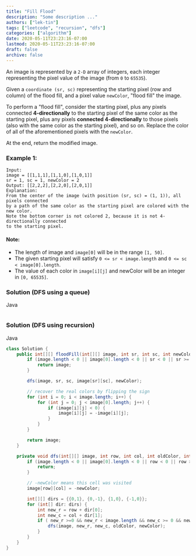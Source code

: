 ```yaml
---
title: "Fill Flood"
description: "Some description ..."
authors: ["lek-tin"]
tags: ["leetcode", "recursion", "dfs"]
categories: ["algorithm"]
date: 2020-05-11T23:23:16-07:00
lastmod: 2020-05-11T23:23:16-07:00
draft: false
archive: false
---
```


An image is represented by a `2-D` array of integers, each integer representing the pixel value of the image (from `0` to `65535`).  

Given a `coordinate (sr, sc)` representing the starting pixel (row and column) of the flood fill, and a pixel value `newColor`, "flood fill" the image.  

To perform a "flood fill", consider the starting pixel, plus any pixels connected **4-directionally** to the starting pixel of the same color as the starting pixel, plus any pixels **connected 4-directionally** to those pixels (also with the same color as the starting pixel), and so on. Replace the color of all of the aforementioned pixels with the `newColor`.  

At the end, return the modified image.  

### Example 1:

```
Input: 
image = [[1,1,1],[1,1,0],[1,0,1]]
sr = 1, sc = 1, newColor = 2
Output: [[2,2,2],[2,2,0],[2,0,1]]
Explanation: 
From the center of the image (with position (sr, sc) = (1, 1)), all pixels connected 
by a path of the same color as the starting pixel are colored with the new color.
Note the bottom corner is not colored 2, because it is not 4-directionally connected
to the starting pixel.
```

#### Note:

- The length of image and `image[0]` will be in the range `[1, 50]`.
- The given starting pixel will satisfy `0 <= sr < image.length` and `0 <= sc < image[0].length`.
- The value of each color in `image[i][j]` and newColor will be an integer in `[0, 65535]`.

### Solution (DFS using a queue)

Java
```java
```

### Solution (DFS using recursion)

Java
```java
class Solution {
    public int[][] floodFill(int[][] image, int sr, int sc, int newColor) {
        if (image.length < 0 || image[0].length < 0 || sr < 0 || sr >= image.length || sc < 0 || sc >= image[0].length) {
            return image;
        }

        dfs(image, sr, sc, image[sr][sc], newColor);

        // recover the real colors by flipping the sign
        for (int i = 0; i < image.length; i++) {
            for (int j = 0; j < image[0].length; j++) {
                if (image[i][j] < 0) {
                    image[i][j] = -image[i][j];
                }
            }
        }

        return image;
    }

    private void dfs(int[][] image, int row, int col, int oldColor, int newColor) {
        if (image.length < 0 || image[0].length < 0 || row < 0 || row >= image.length || col < 0 || col >= image[0].length || image[row][col] < 0) {
            return;
        }

        // -newColor means this cell was visited
        image[row][col] = -newColor;

        int[][] dirs = {{0,1}, {0,-1}, {1,0}, {-1,0}};
        for (int[] dir: dirs) {
            int new_r = row + dir[0];
            int new_c = col + dir[1];
            if ( new_r >=0 && new_r < image.length && new_c >= 0 && new_c < image[0].length && image[new_r][new_c] == oldColor) {
                dfs(image, new_r, new_c, oldColor, newColor);
            }
        }
    }
}
```
